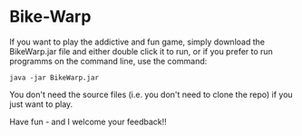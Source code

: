 # Bike-Warp

If you want to play the addictive and fun game, simply download the BikeWarp.jar file and either double click it to run, or if you prefer to run programms on the command line, use the command:

```java -jar BikeWarp.jar```

You don't need the source files (i.e. you don't need to clone the repo) if you just want to play.

Have fun - and I welcome your feedback!!
